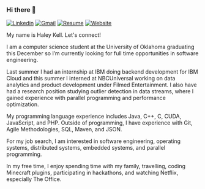 ### Hi there 👋

[![Linkedin](https://img.shields.io/badge/-haleykell-blue&?logo=linkedin&color=blue&?link=https://www.linkedin.com/in/haleykell&link=https://www.linkedin.com/in/haleykell)](https://www.linkedin.com/in/haleykell) [![Gmail](https://img.shields.io/badge/-haley.a.kell-blue&?logo=gmail&logoColor=white&color=D14836&?link=mailto:haley.a.kell@gmail.com&link=mailto:haley.a.kell@gmail.com)](mailto:haley.a.kell@gmail.com) [![Resume](https://img.shields.io/badge/-Resume-blue&?color=blueviolet&?link=https://drive.google.com/file/d/1bGEaZgVihyC_JQafkVAM01gGRZXbBaFa/view?usp=sharing&link=https://drive.google.com/file/d/1bGEaZgVihyC_JQafkVAM01gGRZXbBaFa/view?usp=sharing)](https://drive.google.com/file/d/1bGEaZgVihyC_JQafkVAM01gGRZXbBaFa/view?usp=sharing) [![Website](https://img.shields.io/badge/-haleykell.me-blue&?color=darkred&?link=https://www.haleykell.me&link=https://www.haleykell.me)](http://www.haleykell.me)

My name is Haley Kell. Let's connect!

I am a computer science student at the University of Oklahoma graduating this December so I’m currently looking for full time opportunities in software engineering.

Last summer I had an internship at IBM doing backend development for IBM Cloud and this summer I interned at NBCUniversal working on data analytics and product development under Filmed Entertainment. I also have had a research position studying outlier detection in data streams, where I gained experience with parallel programming and performance optimization.

My programming language experience includes Java, C++, C, CUDA, JavaScript, and PHP. Outside of programming, I have experience with Git, Agile Methodologies, SQL, Maven, and JSON.

For my job search, I am interested in software engineering, operating systems, distributed systems, embedded systems, and parallel programming.

In my free time, I enjoy spending time with my family, travelling, coding Minecraft plugins, participating in hackathons, and watching Netflix, especially The Office.
